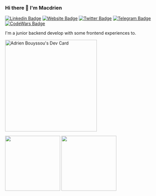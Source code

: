 ### Hi there 👋 I'm Macdrien

[![Linkedin Badge](https://img.shields.io/badge/-LinkedIn-0e76a8?style=flat-square&logo=Linkedin&logoColor=white)](https://linkedin.com/in/adrien-bouysou)
[![Website Badge](https://img.shields.io/badge/Website-000000?style=flat-square&logo=firefox&logoColor=FF7139)](https://gkassym.netlify.app)
[![Twitter Badge](https://img.shields.io/badge/-Twitter-00acee?style=flat-square&logo=Twitter&logoColor=white)](https://twitter.com/macdrien12)
[![Telegram Badge](https://img.shields.io/badge/-Telegram-0088cc?style=flat-square&logo=Telegram&logoColor=white)](https://t.me/macdrien)
[![CodeWars Badge](https://www.codewars.com/users/macdrien/badges/large)](https://www.codewars.com/users/macdrien)

I'm a junior backend develop with some frontend experiences to.

<img src="https://api.daily.dev/devcards/628dedba10a54ea18d62570082b69b4d.png?r=anf" width="300" alt="Adrien Bouyssou's Dev Card"/>

<p>
  <img height="180em" src="https://github-readme-stats.vercel.app/api?username=macdrien&show_icons=true&hide_border=true&&count_private=true&include_all_commits=true" />
  <img height="180em" src="https://github-readme-stats.vercel.app/api/top-langs/?username=macdrien&exclude_repo=KNN-Image-Classification&show_icons=true&hide_border=true&layout=compact&langs_count=8"/>
</p>
